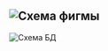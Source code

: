 ![Схема фигмы](https://github.com/{username}/{repository}/raw/{branch}/{path}/image.png)
---
![Схема БД](https://github.com/{username}/{repository}/raw/{branch}/{path}/image.png)
